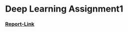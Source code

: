 # Deep Learning Assignment1

### [Report-Link](https://docs.google.com/document/d/1XvLbHHaXgshEk35zyEjOl4NdsaCwDvz4Y92eSjTqBVc/edit?usp=sharing)
